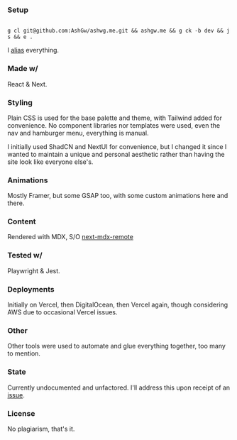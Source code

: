 ### Setup

```shell

g cl git@github.com:AshGw/ashwg.me.git && ashgw.me && g ck -b dev && j s && e .

```

I [alias](https://github.com/ashgw/dotfiles) everything.

### Made w/

React & Next.

### Styling

Plain CSS is used for the base palette and theme, with Tailwind added for convenience. No component libraries nor templates were used, even the nav and hamburger menu, everything is manual.

I initially used ShadCN and NextUI for convenience, but I changed it since I wanted to maintain a unique and personal aesthetic rather than having the site look like everyone else's.

### Animations

Mostly Framer, but some GSAP too, with some custom animations here and there.

### Content

Rendered with MDX, S/O [next-mdx-remote](https://github.com/hashicorp/next-mdx-remote)

### Tested w/

Playwright & Jest.

### Deployments

Initially on Vercel, then DigitalOcean, then Vercel again, though considering AWS due to occasional Vercel issues.

### Other

Other tools were used to automate and glue everything together, too many to mention.

### State

Currently undocumented and unfactored. I'll address this upon receipt of an [issue](https://github.com/ashgw/ashgw.me/issues).

### License

No plagiarism, that's it.
